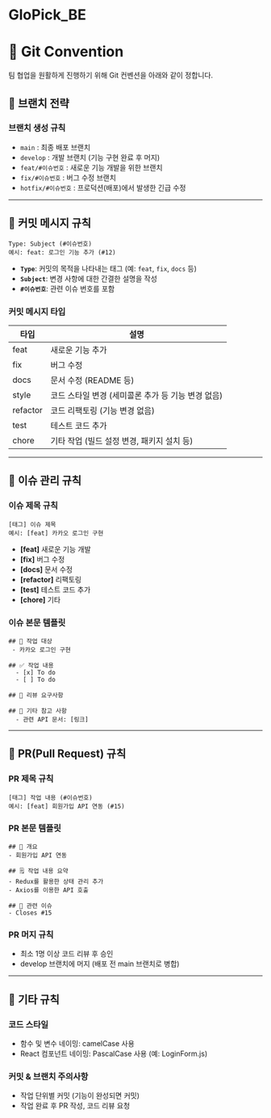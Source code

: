 # GloPick_BE
 # 🚀 Git Convention

팀 협업을 원활하게 진행하기 위해 Git 컨벤션을 아래와 같이 정합니다.

## 📌 브랜치 전략

### 브랜치 생성 규칙

- `main` : 최종 배포 브랜치
- `develop` : 개발 브랜치 (기능 구현 완료 후 머지)
- `feat/#이슈번호` : 새로운 기능 개발을 위한 브랜치
- `fix/#이슈번호` : 버그 수정 브랜치
- `hotfix/#이슈번호` : 프로덕션(배포)에서 발생한 긴급 수정

---

## 📌 커밋 메시지 규칙

```
Type: Subject (#이슈번호)
예시: feat: 로그인 기능 추가 (#12)
```

- **`Type`**: 커밋의 목적을 나타내는 태그 (예: `feat`, `fix`, `docs` 등)
- **`Subject`**: 변경 사항에 대한 간결한 설명을 작성
- **`#이슈번호`**: 관련 이슈 번호를 포함

### 커밋 메시지 타입

| 타입 | 설명 |
| --- | --- |
| feat | 새로운 기능 추가 |
| fix | 버그 수정 |
| docs | 문서 수정 (README 등) |
| style | 코드 스타일 변경 (세미콜론 추가 등 기능 변경 없음) |
| refactor | 코드 리팩토링 (기능 변경 없음) |
| test | 테스트 코드 추가 |
| chore | 기타 작업 (빌드 설정 변경, 패키지 설치 등) |

---

## 📌 이슈 관리 규칙

### 이슈 제목 규칙

```
[태그] 이슈 제목
예시: [feat] 카카오 로그인 구현
```

- **[feat]** 새로운 기능 개발
- **[fix]** 버그 수정
- **[docs]** 문서 수정
- **[refactor]** 리팩토링
- **[test]** 테스트 코드 추가
- **[chore]** 기타

### 이슈 본문 템플릿

```
## 📄 작업 대상
 - 카카오 로그인 구현

## ✅ 작업 내용
  - [x] To do
  - [ ] To do

## 💬 리뷰 요구사항

## 📎 기타 참고 사항
  - 관련 API 문서: [링크]

```

---

## 📌 PR(Pull Request) 규칙

### PR 제목 규칙

```
[태그] 작업 내용 (#이슈번호)
예시: [feat] 회원가입 API 연동 (#15)
```

### PR 본문 템플릿

```
## 📌 개요
- 회원가입 API 연동

## 🗒️ 작업 내용 요약
- Redux를 활용한 상태 관리 추가
- Axios를 이용한 API 호출

## 🔗 관련 이슈
- Closes #15

```

### PR 머지 규칙

- 최소 1명 이상 코드 리뷰 후 승인
- develop 브랜치에 머지 (배포 전 main 브랜치로 병합)

---

## 📌 기타 규칙

### 코드 스타일

- 함수 및 변수 네이밍: camelCase 사용
- React 컴포넌트 네이밍: PascalCase 사용 (예: LoginForm.js)

### 커밋 & 브랜치 주의사항

- 작업 단위별 커밋 (기능이 완성되면 커밋)
- 작업 완료 후 PR 작성, 코드 리뷰 요청
